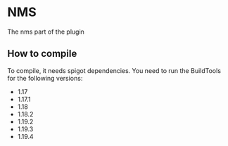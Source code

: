 # NMS

The nms part of the plugin

## How to compile

To compile, it needs spigot dependencies.
You need to run the BuildTools for the following versions:

- 1.17
- 1.17.1
- 1.18
- 1.18.2
- 1.19.2
- 1.19.3
- 1.19.4
